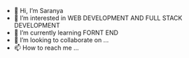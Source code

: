 - 👋 Hi, I’m Saranya
- 👀 I’m interested in WEB DEVELOPMENT AND FULL STACK DEVELOPMENT
- 🌱 I’m currently learning FORNT END 
- 💞️ I’m looking to collaborate on ...
- 📫 How to reach me ...

<!---
Saranyav-26/Saranyav-26 is a ✨ special ✨ repository because its `README.md` (this file) appears on your GitHub profile.
You can click the Preview link to take a look at your changes.
--->
